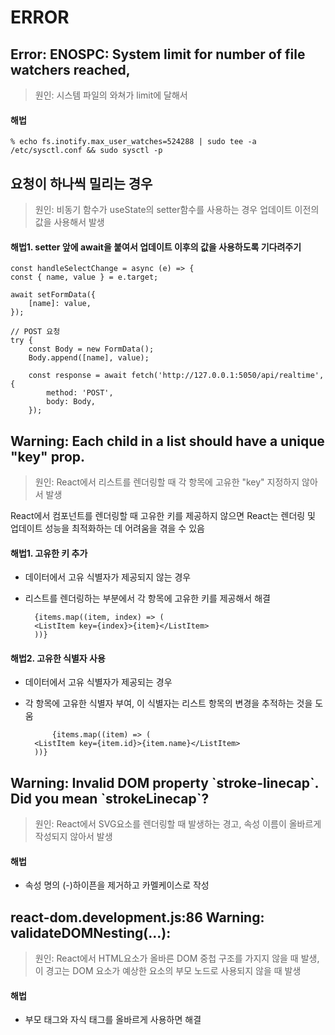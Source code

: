 # ERROR

## Error: ENOSPC: System limit for number of file watchers reached, 

> 원인: 시스템 파일의 와쳐가 limit에 달해서

#### 해법

    % echo fs.inotify.max_user_watches=524288 | sudo tee -a /etc/sysctl.conf && sudo sysctl -p


## 요청이 하나씩 밀리는 경우

> 원인: 비동기 함수가 useState의 setter함수를 사용하는 경우 업데이트 이전의 값을 사용해서 발생

#### 해법1. setter 앞에 await을 붙여서 업데이트 이후의 값을 사용하도록 기다려주기

    const handleSelectChange = async (e) => {
    const { name, value } = e.target;

    await setFormData({
        [name]: value,
    });

    // POST 요청
    try {
        const Body = new FormData();
        Body.append([name], value);

        const response = await fetch('http://127.0.0.1:5050/api/realtime', {
            method: 'POST',
            body: Body,
        });

## Warning: Each child in a list should have a unique "key" prop.

> 원인: React에서 리스트를 렌더링할 때 각 항목에 고유한 "key" 지정하지 않아서 발생

React에서 컴포넌트를 렌더링할 때 고유한 키를 제공하지 않으면 React는 렌더링 및 업데이트 성능을 최적화하는 데 어려움을 겪을 수 있음

#### 해법1. 고유한 키 추가

-   데이터에서 고유 식별자가 제공되지 않는 경우
-   리스트를 렌더링하는 부분에서 각 항목에 고유한 키를 제공해서 해결

          {items.map((item, index) => (
          <ListItem key={index}>{item}</ListItem>
          ))}

#### 해법2. 고유한 식별자 사용

-   데이터에서 고유 식별자가 제공되는 경우
-   각 항목에 고유한 식별자 부여, 이 식별자는 리스트 항목의 변경을 추적하는 것을 도움

              {items.map((item) => (
          <ListItem key={item.id}>{item.name}</ListItem>
          ))}

## Warning: Invalid DOM property \`stroke-linecap\`. Did you mean \`strokeLinecap`?

> 원인: React에서 SVG요소를 렌더링할 때 발생하는 경고, 속성 이름이 올바르게 작성되지 않아서 발생

#### 해법

-   속성 명의 (-)하이픈을 제거하고 카멜케이스로 작성

## react-dom.development.js:86 Warning: validateDOMNesting(...):

> 원인: React에서 HTML요소가 올바른 DOM 중첩 구조를 가지지 않을 때 발생,  
> 이 경고는 DOM 요소가 예상한 요소의 부모 노드로 사용되지 않을 때 발생

#### 해법

-   부모 태그와 자식 태그를 올바르게 사용하면 해결
